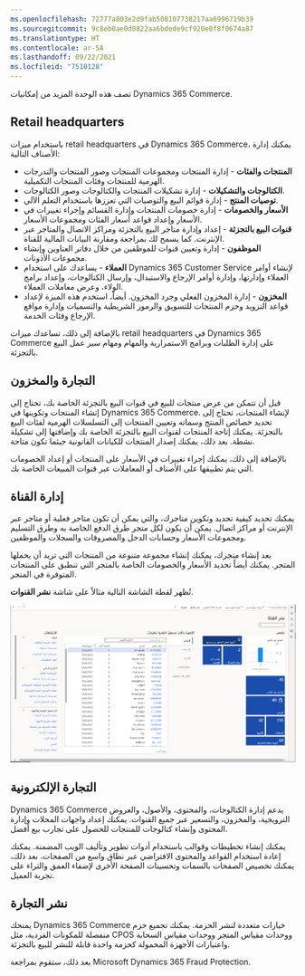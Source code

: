 ```yaml
---
ms.openlocfilehash: 72777a803e2d9fab508107738217aa6996719b39
ms.sourcegitcommit: 9c8eb0ae0d0822aa6bdede9cf920e0f8f0674a87
ms.translationtype: HT
ms.contentlocale: ar-SA
ms.lasthandoff: 09/22/2021
ms.locfileid: "7510128"
---
```

تصف هذه الوحدة المزيد من إمكانيات Dynamics 365 Commerce.

## <a name="retail-headquarters"></a>Retail headquarters

باستخدام ميزات retail headquarters في Dynamics 365 Commerce، يمكنك إدارة الأصناف التالية:

- **المنتجات والفئات** - إدارة المنتجات ومجموعات المنتجات وصور المنتجات والتدرجات الهرمية للمنتجات وفئات المنتجات التكميلية. 
- **الكتالوجات والتشكيلات** - إدارة تشكيلات المنتجات والكتالوجات وصور الكتالوجات. 
- **توصيات المنتج** - إدارة قوائم البيع والتوصيات التي تعززها باستخدام التعلم الآلي. 
- **الأسعار والخصومات** - إدارة خصومات المنتجات وإدارة القسائم وإجراء تغييرات في الأسعار وإعداد قواعد أسعار الفئات ومجموعات الأسعار. 
- **قنوات البيع بالتجزئة** - إعداد وإدارة متاجر البيع بالتجزئة ومراكز الاتصال والمتاجر عبر الإنترنت. كما يسمح لك بمراجعة ومقارنة البيانات المالية للقناة.
- **الموظفون** - إدارة وتعيين قنوات للموظفين من خلال دفاتر العناوين وإنشاء مجموعات الأذونات. 
- **العملاء** - يساعدك على استخدام Dynamics 365 Customer Service لإنشاء أوامر العملاء وإدارتها، وإدارة أوامر الإرجاع والاستبدال، وإرسال الكتالوجات، وإعداد برامج الولاء، وعرض معاملات العملاء.
- **المخزون** - إدارة المخزون الفعلي وجرد المخزون. أيضاً، استخدم هذه الميزة لإعداد قواعد التزويد وحزم المنتجات للتسويق والرموز الشريطية والتسميات وإدارة مواقع الإرجاع وفئات الخدمة.

بالإضافة إلى ذلك، تساعدك ميزات retail headquarters في Dynamics 365 Commerce على إدارة الطلبات وبرامج الاستمرارية والمهام ومهام سير عمل البيع بالتجزئة.

## <a name="merchandising-and-inventory"></a>التجارة والمخزون

قبل أن تتمكن من عرض منتجات للبيع في قنوات البيع بالتجزئة الخاصة بك، تحتاج إلى إنشاء المنتجات وتكوينها في Dynamics 365 Commerce. لإنشاء المنتجات، تحتاج إلى تحديد خصائص المنتج وسماته وتعيين المنتجات إلى التسلسلات الهرمية لفئات البيع بالتجزئة. يمكنك إتاحة المنتجات لقنوات البيع بالتجزئة الخاصة بك وإضافتها إلى تشكيلة نشطة. بعد ذلك، يمكنك إصدار المنتجات للكيانات القانونية حيثما تكون متاحة.

بالإضافة إلى ذلك، يمكنك إجراء تغييرات في الأسعار على المنتجات أو إعداد الخصومات التي يتم تطبيقها على الأصناف أو المعاملات عبر قنوات المبيعات الخاصة بك.

## <a name="channel-management"></a>إدارة القناة

يمكنك تحديد كيفية تحديد وتكوين متاجرك، والتي يمكن أن تكون متاجر فعلية أو متاجر عبر الإنترنت أو مراكز اتصال. يمكن أن يكون لكل متجر طرق الدفع الخاصة به وطرق التسليم ومجموعات الأسعار وحسابات الدخل والمصروفات والسجلات والموظفين. 

بعد إنشاء متجرك، يمكنك إنشاء مجموعة متنوعة من المنتجات التي تريد أن يحملها المتجر. يمكنك أيضاً تحديد الأسعار والخصومات الخاصة بالمتجر التي تنطبق على المنتجات المتوفرة في المتجر.

تُظهر لقطة الشاشة التالية مثالاً على شاشة **نشر القنوات**.

[![لقطة شاشة لشاشة نشر القناة.](../media/m14-channel.png)](../media/m14-channel.png#lightbox)

## <a name="e-commerce"></a>التجارة الإلكترونية

Dynamics 365 Commerce يدعم إدارة الكتالوجات، والمحتوى، والأصول، والعروض الترويجية، والمخزون، والتسعير عبر جميع القنوات. يمكنك إعداد واجهات المحلات وإدارة المحتوى وإنشاء كتالوجات للمنتجات للحصول على تجارب بيع أفضل.

يمكنك إنشاء تخطيطات وقوالب باستخدام أدوات تطوير وتأليف الويب المضمنة. يمكنك إعادة استخدام القواعد والمحتوى الافتراضي عبر نطاق واسع من الصفحات. بعد ذلك، يمكنك تخصيص الصفحات بالسمات وتحسينات الصفحة الأخرى لإضفاء العمق والثراء على تجربة العميل.

## <a name="commerce-deployment"></a>نشر التجارة

يمنحك Dynamics 365 Commerce خيارات متعددة لنشر الحزمة. يمكنك تجميع حزم منفصلة للمكونات الفردية، مثل CPOS ووحدات مقياس المتجر ووحدات مقياس السحابة واعتبارات الأجهزة المحمولة كحزمة واحدة قابلة للنشر للبيع بالتجزئة.

بعد ذلك، ستقوم بمراجعة Microsoft Dynamics 365 Fraud Protection.
